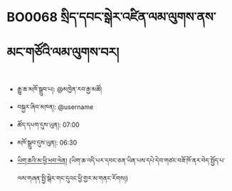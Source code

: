 # BO0068 སྲིད་དབང་སྒེར་འཛིན་ལམ་ལུགས་ནས་མང་གཙོའི་ལམ་ལུགས་བར།
- རྒྱུ་ཆ་མཁོ་སྒྲུབ་པ།: @མཁྱེན་རབ་རྒྱ་མཚོ།
- བསྐྱར་ཞིབ་མཁན།: @username
- ཚོད་དཔག་དུས་ཡུན།: 07:00
- མཁོ་སྒྲུབ་དུས་ཡུན།: 06:30
- [ཡིག་ཆའི་མ་ཕྱི་ཕབ་ལེན།](https://github.com/MonlamAI/BO0068/releases/download/68/default.pdf)
(ཡིག་ཆ་འདི་པར་དབང་ཅན་ཡིན་པས་དཔེ་དེབ་གཙང་བཟོ་ཁོ་ནར་བེད་སྤྱོད་པ་ལས་གཞན་སྤྱི་སྒེར་གང་དུའང་ཕྱི་གྱར་མ་གནང་རོགས།)
